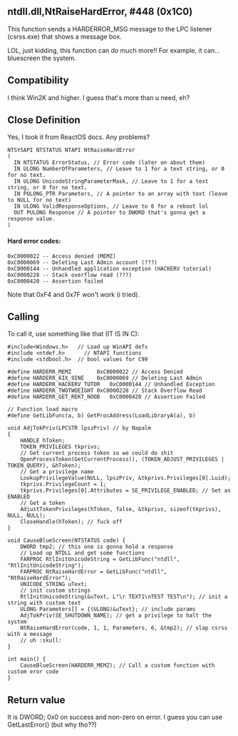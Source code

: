 
## ntdll.dll,NtRaiseHardError, #448 (0x1С0)
This function sends a HARDERROR_MSG message to the LPC listener (csrss.exe) that shows a message box.

LOL, just kidding, this function can do much more!! For example, it can... bluescreen the system.

## Compatibility

I think Win2K and higher. I guess that's more than u need, eh?

## Close Definition
Yes, I took it from ReactOS docs. Any problems?
```
NTSYSAPI NTSTATUS NTAPI NtRaiseHardError
(
  IN NTSTATUS ErrorStatus, // Error code (later on about them)
  IN ULONG NumberOfParameters, // Leave to 1 for a text string, or 0 for no text.
  IN ULONG UnicodeStringParameterMask, // Leave to 1 for a text string, or 0 for no text.
  IN PULONG_PTR Parameters, // A pointer to an array with text (leave to NULL for no text)
  IN ULONG ValidResponseOptions, // Leave to 6 for a reboot lol
  OUT PULONG Response // A pointer to DWORD that's gonna get a response value.
)
```
#### Hard error codes:
```
0xC0000022 -- Access denied (MEMZ)
0xC0000069 -- Deleting Last Admin account (???)
0xC0000144 -- Unhandled application exception (HACKERV tutorial)
0xC0000228 -- Stack overflow read (???)
0xC0000420 -- Assertion failed 
```
Note that 0xF4 and 0x7F won't work (i tried).

## Calling
To call it, use something like that (IT IS IN C):

```
#include<Windows.h>   // Load up WinAPI defs
#include <ntdef.h>		// NTAPI functions
#include <stdbool.h>  // bool values for C99

#define HARDERR_MEMZ		0xC0000022 // Access Denied
#define HARDERR_6IX_9INE	0xC0000069 // Deleting Last Admin
#define HARDERR_HACKERV_TUTOR	0xC0000144 // Unhandled Exception 
#define HARDERR_TWOTWOEIGHT	0xC0000228 // Stack Overflow Read
#define HARDERR_GET_REKT_NOOB	0xC0000420 // Assertion Failed

// Function load macro
#define GetLibFunc(a, b) GetProcAddress(LoadLibraryA(a), b)

void AdjTokPriv(LPCSTR lpszPriv) // by Napalm
{ 
	HANDLE hToken;
	TOKEN_PRIVILEGES tkprivs;
	// Get current process token so we could do shit
	OpenProcessToken(GetCurrentProcess(), (TOKEN_ADJUST_PRIVILEGES | TOKEN_QUERY), &hToken);
	// Get a privilege name
	LookupPrivilegeValue(NULL, lpszPriv, &tkprivs.Privileges[0].Luid);
	tkprivs.PrivilegeCount = 1;
	tkprivs.Privileges[0].Attributes = SE_PRIVILEGE_ENABLED; // Set as ENABLED
	// Get a token
	AdjustTokenPrivileges(hToken, false, &tkprivs, sizeof(tkprivs), NULL, NULL);
	CloseHandle(hToken); // fuck off
}

void CauseBlueScreen(NTSTATUS code) {
	DWORD tmp2; // this one is gonna hold a response
	// Load up NTDLL and get some functions
	FARPROC RtlInitUnicodeString = GetLibFunc("ntdll", "RtlInitUnicodeString");
	FARPROC NtRaiseHardError = GetLibFunc("ntdll", "NtRaiseHardError");
	UNICODE_STRING uText;
	// init custom strings
	RtlInitUnicodeString(&uText, L"\r TEXT1\nTEST TEST\n"); // init a string with custom text
	ULONG Parameters[] = {(ULONG)&uText}; // include params
	AdjTokPriv(SE_SHUTDOWN_NAME); // get a privilege to halt the system
	NtRaiseHardError(code, 1, 1, Parameters, 6, &tmp2); // slap csrss with a message
	// uh :skull:
}

int main() {
	CauseBlueScreen(HARDERR_MEMZ); // Call a custom function with custom eror code
}
```

## Return value
It is DWORD; 0x0 on success and non-zero on error. I guess you can use GetLastError() (but why tho??)
